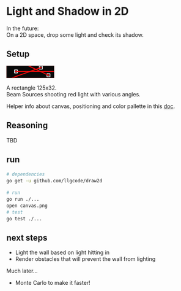 # Light and Shadow in 2D

In the future:  
On a 2D space, drop some light and check its shadow.

## Setup

![canvas](docs/canvas.png)

A rectangle 125x32.  
Beam Sources shooting red light with various angles.

Helper info about canvas, positioning and color pallette in this [doc](https://docs.google.com/spreadsheets/d/1BydYF5Aa_xKUDXgPKSL9cN4QbD8yq2vslvwRQBO_mws/edit?usp=sharing).

## Reasoning

TBD

## run

```bash
# dependencies
go get -u github.com/llgcode/draw2d
```

```bash
# run
go run ./...
open canvas.png
# test
go test ./...
```

## next steps

- Light the wall based on light hitting in
- Render obstacles that will prevent the wall from lighting

Much later...

- Monte Carlo to make it faster!
